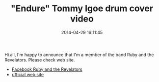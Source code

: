 ﻿---
layout: post
title:  '"Endure" Tommy Igoe drum cover video'
date:   2014-04-29 16:11:45
categories: news
---
Hi all, I'm happy to announce that I'm a member of the band Ruby and the Revelators.  Please check web site.

* [Facebook Ruby and the Revelators](https://www.facebook.com/rubyandtherevelators/)
* [official web site](http://www.rubyandtherevelators.co.uk/)
